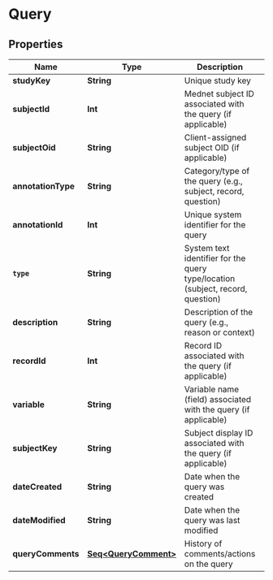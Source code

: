

# Query


## Properties

Name | Type | Description | Notes
------------ | ------------- | ------------- | -------------
**studyKey** | **String** | Unique study key |  [optional]
**subjectId** | **Int** | Mednet subject ID associated with the query (if applicable) |  [optional]
**subjectOid** | **String** | Client-assigned subject OID (if applicable) |  [optional]
**annotationType** | **String** | Category/type of the query (e.g., subject, record, question) |  [optional]
**annotationId** | **Int** | Unique system identifier for the query |  [optional]
**`type`** | **String** | System text identifier for the query type/location (subject, record, question) |  [optional]
**description** | **String** | Description of the query (e.g., reason or context) |  [optional]
**recordId** | **Int** | Record ID associated with the query (if applicable) |  [optional]
**variable** | **String** | Variable name (field) associated with the query (if applicable) |  [optional]
**subjectKey** | **String** | Subject display ID associated with the query (if applicable) |  [optional]
**dateCreated** | **String** | Date when the query was created |  [optional]
**dateModified** | **String** | Date when the query was last modified |  [optional]
**queryComments** | [**Seq&lt;QueryComment&gt;**](QueryComment.md) | History of comments/actions on the query |  [optional]



